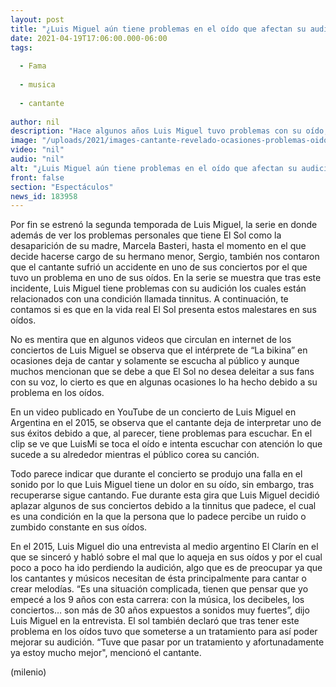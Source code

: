 ```yaml
---
layout: post
title: "¿Luis Miguel aún tiene problemas en el oído que afectan su audición?"
date: 2021-04-19T17:06:00.000-06:00
tags:
  
  - Fama
  
  - musica
  
  - cantante
  
author: nil
description: "Hace algunos años Luis Miguel tuvo problemas con su oído, pero ¿aún sigue con estos malestares? Te lo contamos. "
image: "/uploads/2021/images-cantante-revelado-ocasiones-problemas-oidos.jpg"
video: "nil"
audio: "nil"
alt: "¿Luis Miguel aún tiene problemas en el oído que afectan su audición?"
front: false
section: "Espectáculos"
news_id: 183958
---
```


Por fin se estrenó la segunda temporada de Luis Miguel, la serie en donde además de ver los problemas personales que tiene El Sol como la desaparición de su madre, Marcela Basteri, hasta el momento en el que decide hacerse cargo de su hermano menor, Sergio, también nos contaron que el cantante sufrió un accidente en uno de sus conciertos por el que tuvo un problema en uno de sus oídos. En la serie se muestra que tras este incidente, Luis Miguel tiene problemas con su audición los cuales están relacionados con una condición llamada tinnitus. A continuación, te contamos si es que en la vida real El Sol presenta estos malestares en sus oídos. 

No es mentira que en algunos videos que circulan en internet de los conciertos de Luis Miguel se observa que el intérprete de “La bikina” en ocasiones deja de cantar y solamente se escucha al público y aunque muchos mencionan que se debe a que El Sol no desea deleitar a sus fans con su voz, lo cierto es que en algunas ocasiones lo ha hecho debido a su problema en los oídos. 

En un video publicado en YouTube de un concierto de Luis Miguel en Argentina en el 2015, se observa que el cantante deja de interpretar uno de sus éxitos debido a que, al parecer, tiene problemas para escuchar. En el clip se ve que LuisMi se toca el oído e intenta escuchar con atención lo que sucede a su alrededor mientras el público corea su canción. 

Todo parece indicar que durante el concierto se produjo una falla en el sonido por lo que Luis Miguel tiene un dolor en su oído, sin embargo, tras recuperarse sigue cantando. Fue durante esta gira que Luis Miguel decidió aplazar algunos de sus conciertos debido a la tinnitus que padece, el cual es una condición en la que la persona que lo padece percibe un ruido o zumbido constante en sus oídos.

En el 2015, Luis Miguel dio una entrevista al medio argentino El Clarín en el que se sinceró y habló sobre el mal que lo aqueja en sus oídos y por el cual poco a poco ha ido perdiendo la audición, algo que es de preocupar ya que los cantantes y músicos necesitan de ésta principalmente para cantar o crear melodías. “Es una situación complicada, tienen que pensar que yo empecé a los 9 años con esta carrera: con la música, los decibeles, los conciertos… son más de 30 años expuestos a sonidos muy fuertes”, dijo Luis Miguel en la entrevista.
El sol también declaró que tras tener este problema en los oídos tuvo que someterse a un tratamiento para así poder mejorar su audición. “Tuve que pasar por un tratamiento y afortunadamente ya estoy mucho mejor", mencionó el cantante. 

(milenio)